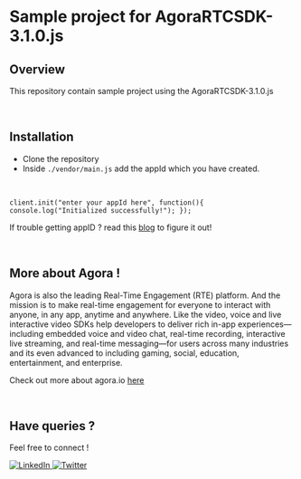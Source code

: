 # **Sample project for AgoraRTCSDK-3.1.0.js**

## **Overview**
This repository contain sample project using the AgoraRTCSDK-3.1.0.js

<br>

## **Installation**
- Clone the repository
- Inside `./vendor/main.js` add the appId which you have created. 

<br>

`client.init("enter your appId here", function(){
    console.log("Initialized successfully!");
});
`

If trouble getting appID ? 
read this [blog](https://sanathmurali99.medium.com/quick-start-tutorial-1-to-1-video-chat-for-web-agora-io-85c8d3400f0f) to figure it out!

<br>

## **More about Agora !** 
Agora is also the leading Real-Time Engagement (RTE) platform. And the mission is to make real-time engagement for everyone to interact with anyone, in any app, anytime and anywhere. Like the video, voice and live interactive video SDKs help developers to deliver rich in-app experiences—including embedded voice and video chat, real-time recording, interactive live streaming, and real-time messaging—for users across many industries and its even advanced to including gaming, social, education, entertainment, and enterprise. 

Check out more about agora.io [here](https://agora.io/)

<br>

## **Have queries ?**
Feel free to connect !

<a href="https://in.linkedin.com/in/sanath-murali-147187167">![LinkedIn](https://img.shields.io/badge/linkedin-%230077B5.svg?style=for-the-badge&logo=linkedin&logoColor=white)
</a>
<a href="https://twitter.com/muralisanath">![Twitter](https://img.shields.io/badge/Twitter-%231DA1F2.svg?style=for-the-badge&logo=Twitter&logoColor=white)
</a>
